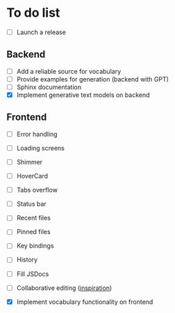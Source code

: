 # To do list

- [ ] Launch a release

## Backend

- [ ] Add a reliable source for vocabulary
- [ ] Provide examples for generation (backend with GPT)
- [ ] Sphinx documentation
- [x] Implement generative text models on backend

## Frontend

- [ ] Error handling
- [ ] Loading screens
- [ ] Shimmer
- [ ] HoverCard
- [ ] Tabs overflow
- [ ] Status bar
- [ ] Recent files
- [ ] Pinned files

- [ ] Key bindings
- [ ] History
- [ ] Fill JSDocs
- [ ] Collaborative editing ([inspiration](https://www.youtube.com/watch?v=Exr0iY_D-vw))
- [x] Implement vocabulary functionality on frontend
